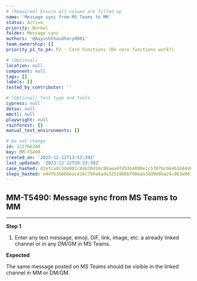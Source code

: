 ```yaml
---
# (Required) Ensure all values are filled up
name: 'Message sync from MS Teams to MM'
status: Active
priority: Normal
folder: Message sync
authors: '@AayushChaudhary0001'
team_ownership: []
priority_p1_to_p4: P2 - Core Functions (Do core functions work?)

# (Optional)
location: null
component: null
tags: []
labels: []
tested_by_contributor: ''

# (Optional) Test type and tools
cypress: null
detox: null
mmctl: null
playwright: null
rainforest: []
manual_test_environments: []

# Do not change
id: 122766340
key: MM-T5490
created_on: '2023-12-12T13:53:39Z'
last_updated: '2023-12-12T19:23:38Z'
case_hashed: d2efcadc3de081c8ab20d18c88aea4fd5364099e1c5f07bcb6461b84d0d802c5391d9c1753c53a3591a541a60df21b87
steps_hashed: e4dfb3b8b6bac416c790a8ada3252486bf00eaa3dd9d8ba24c063e003673badde20853389d7b7d585c2e542d61e91ac0
---
```


<!-- (Auto-generated) Based on frontmatter's "key" and "name" -->

## MM-T5490: Message sync from MS Teams to MM

---

**Step 1**

1. Enter any text message, emoji, GIF, link, image, etc. a already linked channel or in any DM/GM in MS Teams.

**Expected**

The same message posted on MS Teams should be visible in the linked channel in MM or DM/GM.
